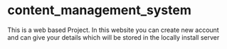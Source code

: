 # content_management_system
This is a web based Project.
In this website you can create new account and
can give your details which will be stored in the locally install server 
